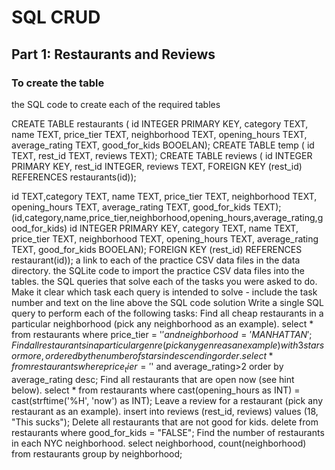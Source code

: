 # SQL CRUD

## Part 1: Restaurants and Reviews

### To create the table

the SQL code to create each of the required tables

CREATE TABLE restaurants (
id INTEGER PRIMARY KEY, category TEXT, name TEXT, price_tier TEXT, neighborhood TEXT, opening_hours TEXT, average_rating TEXT, good_for_kids BOOELAN);
CREATE TABLE temp (
id TEXT, rest_id TEXT, reviews TEXT);
CREATE TABLE reviews (
id INTEGER PRIMARY KEY,
rest_id INTEGER,
reviews TEXT,
FOREIGN KEY (rest_id) REFERENCES restaurants(id));

id TEXT,category TEXT, name TEXT, price_tier TEXT, neighborhood TEXT, opening_hours TEXT, average_rating TEXT, good_for_kids TEXT);
(id,category,name,price_tier,neighborhood,opening_hours,average_rating,good_for_kids)
id INTEGER PRIMARY KEY, category TEXT, name TEXT, price_tier TEXT, neighborhood TEXT, opening_hours TEXT, average_rating TEXT, good_for_kids BOOELAN);
FOREIGN KEY (rest_id) REFERENCES restaurant(id));
a link to each of the practice CSV data files in the data directory.
the SQLite code to import the practice CSV data files into the tables.
the SQL queries that solve each of the tasks you were asked to do. Make it clear which task each query is intended to solve - include the task number and text on the line above the SQL code solution
Write a single SQL query to perform each of the following tasks:
    Find all cheap restaurants in a particular neighborhood (pick any neighborhood as an example).
select * from restaurants where price_tier = '$' and neighborhood = 'MANHATTAN';
    Find all restaurants in a particular genre (pick any genre as an example) with 3 stars or more, ordered by the number of stars in descending order.
select * from restaurants where price_tier = '$' and average_rating>2 order by average_rating desc;
    Find all restaurants that are open now (see hint below).
select * from restaurants where cast(opening_hours as INT)  = cast(strftime('%H', 'now') as INT);
    Leave a review for a restaurant (pick any restaurant as an example).
insert into reviews (rest_id, reviews) values (18, "This sucks");
    Delete all restaurants that are not good for kids.
delete from restaurants where good_for_kids = "FALSE";
    Find the number of restaurants in each NYC neighborhood.
select neighborhood, count(neighborhood) from restaurants group by neighborhood;

